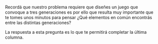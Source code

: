 Recordá que nuestro problema requiere que diseñes un juego que convoque a tres generaciones es por ello que resulta muy importante que te tomes unos minutos para pensar ¿Qué elementos en común encontrás entre las distintas generaciones? 

La respuesta a esta pregunta es lo que te permitirá completar la última columna.
